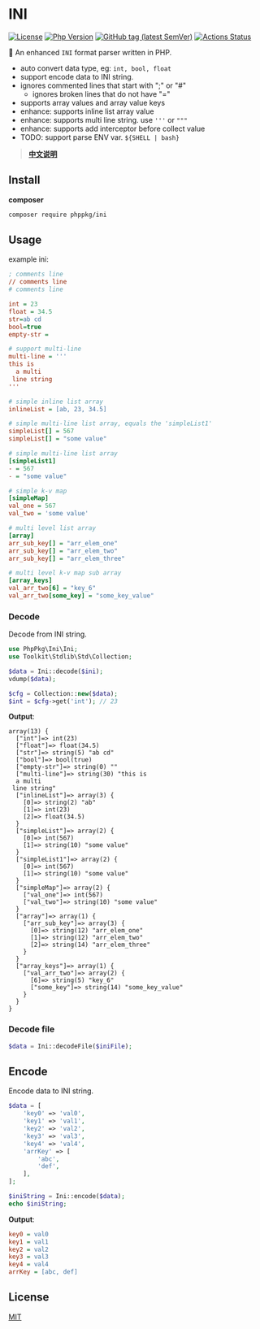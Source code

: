# INI

[![License](https://img.shields.io/github/license/phppkg/ini?style=flat-square)](LICENSE)
[![Php Version](https://img.shields.io/packagist/php-v/phppkg/ini?maxAge=2592000)](https://packagist.org/packages/phppkg/ini)
[![GitHub tag (latest SemVer)](https://img.shields.io/github/tag/phppkg/ini)](https://github.com/phppkg/ini)
[![Actions Status](https://github.com/phppkg/ini/workflows/Unit-Tests/badge.svg)](https://github.com/phppkg/ini/actions)

💪 An enhanced `INI` format parser written in PHP.

- auto convert data type, eg: `int, bool, float`
- support encode data to INI string.
- ignores commented lines that start with ";" or "#"
  - ignores broken lines that do not have "="
- supports array values and array value keys
- enhance: supports inline list array value
- enhance: supports multi line string. use `'''` or `"""`
- enhance: supports add interceptor before collect value
- TODO: support parse ENV var. `${SHELL | bash}`

> **[中文说明](README.zh-CN.md)**

## Install

**composer**

```bash
composer require phppkg/ini
```

## Usage

example ini:

```ini
; comments line
// comments line
# comments line

int = 23
float = 34.5
str=ab cd
bool=true
empty-str = 

# support multi-line
multi-line = '''
this is
  a multi
 line string
'''

# simple inline list array
inlineList = [ab, 23, 34.5]

# simple multi-line list array, equals the 'simpleList1'
simpleList[] = 567
simpleList[] = "some value"

# simple multi-line list array
[simpleList1]
- = 567
- = "some value"

# simple k-v map
[simpleMap]
val_one = 567
val_two = 'some value'

# multi level list array
[array]
arr_sub_key[] = "arr_elem_one"
arr_sub_key[] = "arr_elem_two"
arr_sub_key[] = "arr_elem_three"

# multi level k-v map sub array
[array_keys]
val_arr_two[6] = "key_6"
val_arr_two[some_key] = "some_key_value"
```

### Decode

Decode from INI string.

```php
use PhpPkg\Ini\Ini;
use Toolkit\Stdlib\Std\Collection;

$data = Ini::decode($ini);
vdump($data);

$cfg = Collection::new($data);
$int = $cfg->get('int'); // 23
```

**Output**:

```text
array(13) {
  ["int"]=> int(23)
  ["float"]=> float(34.5)
  ["str"]=> string(5) "ab cd"
  ["bool"]=> bool(true)
  ["empty-str"]=> string(0) ""
  ["multi-line"]=> string(30) "this is
  a multi
 line string"
  ["inlineList"]=> array(3) {
    [0]=> string(2) "ab"
    [1]=> int(23)
    [2]=> float(34.5)
  }
  ["simpleList"]=> array(2) {
    [0]=> int(567)
    [1]=> string(10) "some value"
  }
  ["simpleList1"]=> array(2) {
    [0]=> int(567)
    [1]=> string(10) "some value"
  }
  ["simpleMap"]=> array(2) {
    ["val_one"]=> int(567)
    ["val_two"]=> string(10) "some value"
  }
  ["array"]=> array(1) {
    ["arr_sub_key"]=> array(3) {
      [0]=> string(12) "arr_elem_one"
      [1]=> string(12) "arr_elem_two"
      [2]=> string(14) "arr_elem_three"
    }
  }
  ["array_keys"]=> array(1) {
    ["val_arr_two"]=> array(2) {
      [6]=> string(5) "key_6"
      ["some_key"]=> string(14) "some_key_value"
    }
  }
}
```

### Decode file

```php
$data = Ini::decodeFile($iniFile);
```

## Encode

Encode data to INI string.

```php
$data = [
    'key0' => 'val0',
    'key1' => 'val1',
    'key2' => 'val2',
    'key3' => 'val3',
    'key4' => 'val4',
    'arrKey' => [
        'abc',
        'def',
    ],
];

$iniString = Ini::encode($data);
echo $iniString;
```

**Output**:

```ini
key0 = val0
key1 = val1
key2 = val2
key3 = val3
key4 = val4
arrKey = [abc, def]
```

## License

[MIT](LICENSE)
